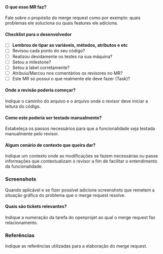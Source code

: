 #### O que esse MR faz?
Fale sobre o propósito do merge request como por exemplo: quais problemas ele soluciona ou quais features ele adiciona.

#### Checklist para o desenvolvedor
- [ ] **Lembrou de tipar as variáveis, métodos, atributos e etc**
- [ ] Revisou cada ponto do seu código?
- [ ] Realizou devidamente os testes na sua máquina?
- [ ] Setou a milestone?
- [ ] Setou a label corretamente?
- [ ] Atribuiu/Marcou nos comentários os revisores no MR?
- [ ] Este MR só possui o que realmente ele deve fazer (Task)?

#### Onde a revisão poderia começar?
Indique o caminho do arquivo e o arquivo onde o revisor deve iniciar a leitura do código.

#### Como este poderia ser testado manualmente?
Estabeleça os passos necessários para que a funcionalidade seja testada manualmente pelo revisor.

#### Algum cenário de contexto que queira dar?
Indique um contexto onde as modificações se fazem necessárias ou passe informações que contextualizam
o revisor a fim de facilitar o entendimento da funcionalidade.

### Screenshots
Quando aplicável e se fizer possível adicione screenshots que remetem a situação gráfica do problema que o merge request resolve.

#### Quais são tickets relevantes?
Indique a numeração da tarefa do openprojet ao qual o merge request faz relacionamento.

### Referências
Indique as referências utilizadas para a elaboração do merge request.
